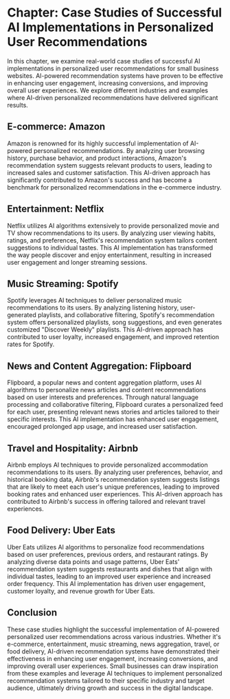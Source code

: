 Chapter: Case Studies of Successful AI Implementations in Personalized User Recommendations
===========================================================================================

In this chapter, we examine real-world case studies of successful AI implementations in personalized user recommendations for small business websites. AI-powered recommendation systems have proven to be effective in enhancing user engagement, increasing conversions, and improving overall user experiences. We explore different industries and examples where AI-driven personalized recommendations have delivered significant results.

E-commerce: Amazon
------------------

Amazon is renowned for its highly successful implementation of AI-powered personalized recommendations. By analyzing user browsing history, purchase behavior, and product interactions, Amazon's recommendation system suggests relevant products to users, leading to increased sales and customer satisfaction. This AI-driven approach has significantly contributed to Amazon's success and has become a benchmark for personalized recommendations in the e-commerce industry.

Entertainment: Netflix
----------------------

Netflix utilizes AI algorithms extensively to provide personalized movie and TV show recommendations to its users. By analyzing user viewing habits, ratings, and preferences, Netflix's recommendation system tailors content suggestions to individual tastes. This AI implementation has transformed the way people discover and enjoy entertainment, resulting in increased user engagement and longer streaming sessions.

Music Streaming: Spotify
------------------------

Spotify leverages AI techniques to deliver personalized music recommendations to its users. By analyzing listening history, user-generated playlists, and collaborative filtering, Spotify's recommendation system offers personalized playlists, song suggestions, and even generates customized "Discover Weekly" playlists. This AI-driven approach has contributed to user loyalty, increased engagement, and improved retention rates for Spotify.

News and Content Aggregation: Flipboard
---------------------------------------

Flipboard, a popular news and content aggregation platform, uses AI algorithms to personalize news articles and content recommendations based on user interests and preferences. Through natural language processing and collaborative filtering, Flipboard curates a personalized feed for each user, presenting relevant news stories and articles tailored to their specific interests. This AI implementation has enhanced user engagement, encouraged prolonged app usage, and increased user satisfaction.

Travel and Hospitality: Airbnb
------------------------------

Airbnb employs AI techniques to provide personalized accommodation recommendations to its users. By analyzing user preferences, behavior, and historical booking data, Airbnb's recommendation system suggests listings that are likely to meet each user's unique preferences, leading to improved booking rates and enhanced user experiences. This AI-driven approach has contributed to Airbnb's success in offering tailored and relevant travel experiences.

Food Delivery: Uber Eats
------------------------

Uber Eats utilizes AI algorithms to personalize food recommendations based on user preferences, previous orders, and restaurant ratings. By analyzing diverse data points and usage patterns, Uber Eats' recommendation system suggests restaurants and dishes that align with individual tastes, leading to an improved user experience and increased order frequency. This AI implementation has driven user engagement, customer loyalty, and revenue growth for Uber Eats.

Conclusion
----------

These case studies highlight the successful implementation of AI-powered personalized user recommendations across various industries. Whether it's e-commerce, entertainment, music streaming, news aggregation, travel, or food delivery, AI-driven recommendation systems have demonstrated their effectiveness in enhancing user engagement, increasing conversions, and improving overall user experiences. Small businesses can draw inspiration from these examples and leverage AI techniques to implement personalized recommendation systems tailored to their specific industry and target audience, ultimately driving growth and success in the digital landscape.
